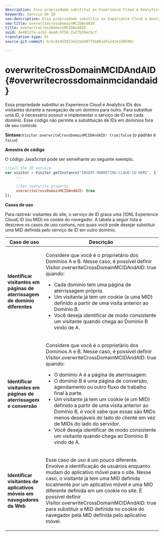 ```yaml
---
description: Essa propriedade substitui as Experience Cloud e Analytics IDs dos visitantes durante a navegação de um domínio para outro. Para substituir uma ID, é necessário possuir e implementar o serviço de ID em cada domínio. Esse código não permite a substituição de IDs em domínios fora de seu controle.
keywords: Serviço de ID
seo-description: Essa propriedade substitui as Experience Cloud e Analytics IDs dos visitantes durante a navegação de um domínio para outro. Para substituir uma ID, é necessário possuir e implementar o serviço de ID em cada domínio. Esse código não permite a substituição de IDs em domínios fora de seu controle.
seo-title: overwriteCrossDomainMCIDAndAID
title: overwriteCrossDomainMCIDAndAID
uuid: 8e48127a-ac62-4ea0-9756-2a27b20ecbcf
translation-type: ht
source-git-commit: bc5c81455023e22e64877bb861dfe141e158599c

---
```



# overwriteCrossDomainMCIDAndAID{#overwritecrossdomainmcidandaid}

Essa propriedade substitui as Experience Cloud e Analytics IDs dos visitantes durante a navegação de um domínio para outro. Para substituir uma ID, é necessário possuir e implementar o serviço de ID em cada domínio. Esse código não permite a substituição de IDs em domínios fora de seu controle.

**Sintaxe:**`Visitor.overwriteCrossDomainMCIDAndAID: true|false` (o padrão é `false`)

**Amostra de código**

O código JavaScript pode ser semelhante ao seguinte exemplo.

```js
//Call the ID service 
var visitor = Visitor.getInstance("INSERT-MARKETING-CLOUD-ID-HERE", { 
     ... 
 
     //Set overwrite property 
     overwriteCrossDomainMCIDAndAID: true 
}); 
```

**Casos de uso**

Para rastrear visitantes do site, o serviço de ID grava uma [!DNL Experience Cloud] ID (ou MID) no cookie do navegador. A tabela a seguir lista e descreve os casos de uso comuns, nos quais você pode desejar substituir uma MID definida pelo serviço de ID em outro domínio.

<table id="table_FC1AF6551D6646E0BF1C4FB7C1316EBB"> 
 <thead> 
  <tr> 
   <th colname="col1" class="entry"> Caso de uso </th> 
   <th colname="col2" class="entry"> Descrição </th> 
  </tr> 
 </thead>
 <tbody> 
  <tr> 
   <td colname="col1"> <p> <b>Identificar visitantes em páginas de aterrissagem de domínio diferentes</b> </p> </td> 
   <td colname="col2"> <p>Considere que você é o proprietário dos Domínios A e B. Nesse caso, é possível definir <span class="codeph">Visitor.overwriteCrossDomainMCIDAndAID: true</span> quando: </p> <p> 
     <ul id="ul_FB4704BFE7134F1688E34BF1A36627B7"> 
      <li id="li_FF71FD1FB9DD4702B675A140FAD2B481">Cada domínio tem uma página de aterrissagem própria. </li> 
      <li id="li_78F75469D32D473B93148B46D35E67F1">Um visitante já tem um cookie (e uma MID) definido a partir de uma visita anterior ao Domínio B. </li> 
      <li id="li_305CE5138EEB43D3BF9CE38D1E7FFA04">Você deseja identificar de modo consistente um visitante quando chega ao Domínio B vindo de A. </li> 
     </ul> </p> </td> 
  </tr> 
  <tr> 
   <td colname="col1"> <p> <b>Identificar visitantes em páginas de aterrissagem e conversão</b> </p> </td> 
   <td colname="col2"> <p>Considere que você é o proprietário dos Domínios A e B. Nesse caso, é possível definir <span class="codeph">Visitor.overwriteCrossDomainMCIDAndAID: true</span> quando: </p> 
    <ul id="ul_7BEBFD523A2F47AFB6963536E43692D0"> 
     <li id="li_71586080489340E2A6C0B263F231E3DE">O domínio A é a página de aterrissagem. </li> 
     <li id="li_4E3D3CB380EE4F1BAC4CD752194AE8DE">O domínio B é uma página de conversão, agendamento ou outro fluxo de trabalho final à parte. </li> 
     <li id="li_FB393B16CFAC4D2D9B2328EBA4573C1A">Um visitante já tem um cookie (e um MID) definido a partir de uma visita anterior ao Domínio B, e você sabe que essas são MIDs menos desejáveis do lado do cliente em vez de MIDs do lado do servidor. </li> 
     <li id="li_36FC138530A4476A995C0F9FD73C41DE">Você deseja identificar de modo consistente um visitante quando chega ao Domínio B vindo de A. </li> 
    </ul> </td> 
  </tr> 
  <tr> 
   <td colname="col1"> <p> <b>Identificar visitantes de aplicativos móveis em navegadores da Web</b> </p> </td> 
   <td colname="col2"> <p>Esse caso de uso é um pouco diferente. Envolve a identificação de usuários enquanto mudam do aplicativo móvel para o site. Nesse caso, o visitante já tem uma MID definida localmente por um aplicativo móvel e uma MID diferente definida em um cookie no site. É possível definir <span class="codeph">Visitor.overwriteCrossDomainMCIDAndAID: true</span> para substituir a MID definida no cookie do navegador pela MID definida pelo aplicativo móvel. </p> </td> 
  </tr> 
 </tbody> 
</table>

